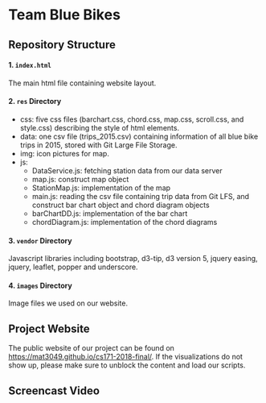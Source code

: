 # Team Blue Bikes #

## Repository Structure
#### 1. `index.html`
The main html file containing website layout.

#### 2. `res` Directory
- css: five css files (barchart.css, chord.css, map.css, scroll.css, and style.css) describing the style of html elements.
- data: one csv file (trips_2015.csv) containing information of all blue bike trips in 2015, stored with Git Large File Storage.
- img: icon pictures for map.
- js:
	* DataService.js: fetching station data from our data server
	* map.js: construct map object
	* StationMap.js: implementation of the map
	* main.js: reading the csv file containing trip data from Git LFS, and construct bar chart object and chord diagram objects
	* barChartDD.js: implementation of the bar chart
	* chordDiagram.js: implementation of the chord diagrams

#### 3. `vendor` Directory
Javascript libraries including bootstrap, d3-tip, d3 version 5, jquery easing, jquery, leaflet, popper and underscore.

#### 4. `images` Directory
Image files we used on our website.

## Project Website
The public website of our project can be found on https://mat3049.github.io/cs171-2018-final/. If the visualizations do not show up, please make sure to unblock the content and load our scripts.

## Screencast Video


